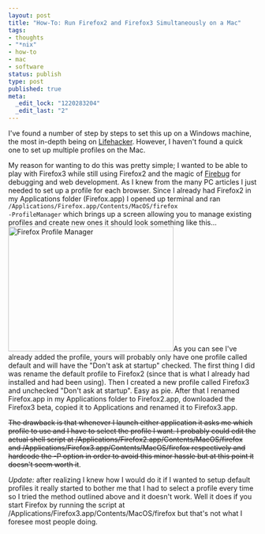 ```yaml
--- 
layout: post
title: "How-To: Run Firefox2 and Firefox3 Simultaneously on a Mac"
tags: 
- thoughts
- "*nix"
- how-to
- mac
- software
status: publish
type: post
published: true
meta: 
  _edit_lock: "1220283204"
  _edit_last: "2"
---
```

I've found a number of step by steps to set this up on a Windows machine, the most in-depth being on <a href="http://lifehacker.com/software/firefox/geek-to-live--manage-multiple-firefox-profiles-231646.php" title="Manage multiple Firefox profiles">Lifehacker</a>. However, I haven't found a quick one to set up multiple profiles on the Mac.

My reason for wanting to do this was pretty simple; I wanted to be able to play with Firefox3 while still using Firefox2 and the magic of <a href="http://getfirebug.com" title="Get Firebug">Firebug</a> for debugging and web development. As I knew from the many PC articles I just needed to set up a profile for each browser. Since I already had Firefox2 in my Applications folder (Firefox.app) I opened up terminal and ran <code style="text-align: center;">/Applications/Firefox.app/Contents/MacOS/firefox -ProfileManager</code> which brings up a screen allowing you to manage existing profiles and create new ones it should look something like this... <a href='/images/blog/firefoxprofilemanager.png'><img src="/images/blog/firefoxprofilemanager.png" alt="Firefox Profile Manager" title="Firefox Profile Manager" width="335" height="253" class="aligncenter size-full wp-image-25" /></a>As you can see I've already added the profile, yours will probably only have one profile called default and will have the "Don't ask at startup" checked. The first thing I did was rename the default profile to Firefox2 (since that is what I already had installed and had been using). Then I created a new profile called Firefox3 and unchecked "Don't ask at startup". Easy as pie. After that I renamed Firefox.app in my Applications folder to Firefox2.app, downloaded the Firefox3 beta, copied it to Applications and renamed it to Firefox3.app.

<del datetime="2008-05-12T23:22:08+00:00">The drawback is that whenever I launch either application it asks me which profile to use and I have to select the profile I want. I probably could edit the actual shell script at /Applications/Firefox2.app/Contents/MacOS/firefox and /Applications/Firefox3.app/Contents/MacOS/firefox respectively and hardcode the -P option in order to avoid this minor hassle but at this point it doesn't seem worth it</del>.

<em>Update: </em>after realizing I knew how I would do it if I wanted to setup default profiles it really started to bother me that I had to select a profile every time so I tried the method outlined above and it doesn't work. Well it does if you start Firefox by running the script at /Applications/Firefox3.app/Contents/MacOS/firefox but that's not what I foresee most people doing.
